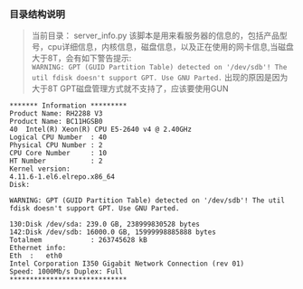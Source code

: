 ### 目录结构说明
>当前目录：
   server_info.py
       该脚本是用来看服务器的信息的，包括产品型号，cpu详细信息，内核信息，磁盘信息，以及正在使用的网卡信息,当磁盘大于8T，会有如下警告提示:<br />
```WARNING: GPT (GUID Partition Table) detected on '/dev/sdb'! The util fdisk doesn't support GPT. Use GNU Parted.```
出现的原因是因为大于8T GPT磁盘管理方式就不支持了，应该要使用GUN
```
******* Information *********
Product Name: RH2288 V3
Product Name: BC11HGSB0
40  Intel(R) Xeon(R) CPU E5-2640 v4 @ 2.40GHz
Logical CPU Number  : 40
Physical CPU Number : 2
CPU Core Number     : 10
HT Number           : 2
Kernel version:
4.11.6-1.el6.elrepo.x86_64
Disk:

WARNING: GPT (GUID Partition Table) detected on '/dev/sdb'! The util fdisk doesn't support GPT. Use GNU Parted.

130:Disk /dev/sda: 239.0 GB, 238999830528 bytes
142:Disk /dev/sdb: 16000.0 GB, 15999998885888 bytes
Totalmem            : 263745628 kB
Ethernet info:
Eth  :   eth0
Intel Corporation I350 Gigabit Network Connection (rev 01)
Speed: 1000Mb/s Duplex: Full
*****************************
```
